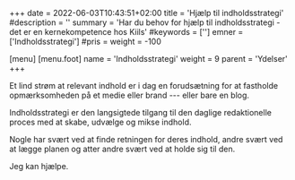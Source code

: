 +++
date = 2022-06-03T10:43:51+02:00
title = 'Hjælp til indholdsstrategi'
#description = ''
summary = 'Har du behov for hjælp til indholdsstrategi - det er en kernekompetence hos Kiils'
#keywords = ['']
emner = ['Indholdsstrategi']
#pris =
weight = -100


[menu]
  [menu.foot] 
    name = 'Indholdsstrategi'
    weight = 9
    parent = 'Ydelser'
+++


Et lind strøm at relevant indhold er i dag en forudsætning for at fastholde opmærksomheden på et medie eller brand --- eller bare en blog.

Indholdsstrategi er den langsigtede tilgang til den daglige redaktionelle proces med at skabe, udvælge og mikse indhold.

Nogle har svært ved at finde retningen for deres indhold, andre svært ved at lægge planen og atter andre svært ved at holde sig til den.

Jeg kan hjælpe.

